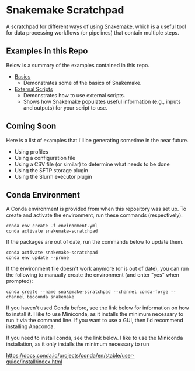 # Snakemake Scratchpad
A scratchpad for different ways of using [Snakemake](https://snakemake.github.io/), which is a useful tool for data processing workflows (or pipelines) that contain multiple steps.

## Examples in this Repo
Below is a summary of the examples contained in this repo.

- [Basics](./basics/README.md)
  - Demonstrates some of the basics of Snakemake.
- [External Scripts](./external-scripts/README.md)
  - Demonstrates how to use external scripts.
  - Shows how Snakemake populates useful information (e.g., inputs and outputs) for your script to use.

## Coming Soon
Here is a list of examples that I'll be generating sometime in the near future.

- Using profiles
- Using a configuration file
- Using a CSV file (or similar) to determine what needs to be done
- Using the SFTP storage plugin
- Using the Slurm executor plugin

## Conda Environment
A Conda environment is provided from when this repository was set up.
To create and activate the environment, run these commands (respectively):

```shell
conda env create -f environment.yml
conda activate snakemake-scratchpad
```

If the packages are out of date, run the commands below to update them.

```shell
conda activate snakemake-scratchpad
conda env update --prune
```

If the environment file doesn't work anymore (or is out of date), you can run the following to manually create the environment (and enter "yes" when prompted):

```shell
conda create --name snakemake-scratchpad --channel conda-forge --channel bioconda snakemake
```

If you haven't used Conda before, see the link below for information on how to install it.
I like to use Miniconda, as it installs the minimum necessary to run it via the command line.
If you want to use a GUI, then I'd recommend installing Anaconda.

If you need to install conda, see the link below.
I like to use the Miniconda installation, as it only installs the minimum necessary to run 

https://docs.conda.io/projects/conda/en/stable/user-guide/install/index.html
